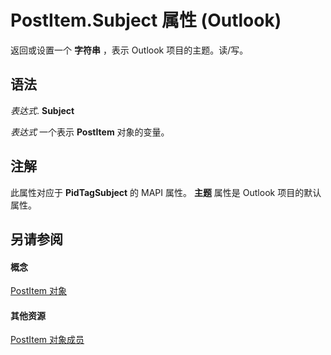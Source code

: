 
# PostItem.Subject 属性 (Outlook)

返回或设置一个 **字符串** ，表示 Outlook 项目的主题。读/写。


## 语法

 _表达式_. **Subject**

 _表达式_ 一个表示 **PostItem** 对象的变量。


## 注解

此属性对应于 **PidTagSubject** 的 MAPI 属性。 **主题** 属性是 Outlook 项目的默认属性。


## 另请参阅


#### 概念


[PostItem 对象](de44065d-4e93-315a-279f-7b92f09c0465.md)
#### 其他资源


[PostItem 对象成员](5b150db1-c96d-0721-ec36-d5b5ebc20fd8.md)